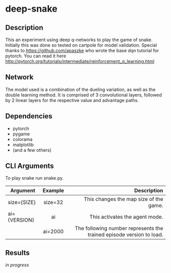 # deep-snake 

## Description 
This an experiment using deep q-networks to play the game of snake.
Initially this was done so tested on cartpole for model validation.
Special thanks to https://github.com/apaszke who wrote the base dqn tutorial for pytorch.
You can read it here http://pytorch.org/tutorials/intermediate/reinforcement_q_learning.html

## Network 
The model used is a combination of the dueling variation, as well as the double learning method.
It is comprised of 3 convolutional layers, followed by 2 linear layers for the respective 
value and advantage paths.

## Dependencies 
* pytorch
* pygame
* colorama
* matplotlib
* (and a few others)

## CLI Arguments
To play snake run snake.py. 

| Argument        | Example       | Description                                                           |
| ----------------|:-------------:| ---------------------------------------------------------------------:|
| size={SIZE}     | size=32       | This changes the map size of the game.                                |
| ai={VERSION}    | ai            | This activates the agent mode.                                        |
|                 | ai=2000       | The following number represents the trained episode version to load.  |

## Results 
*in progress*
